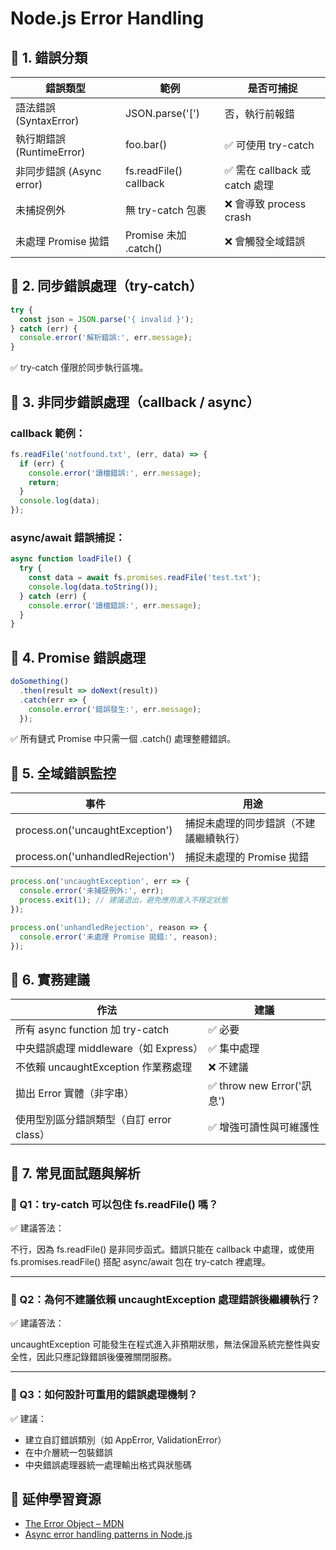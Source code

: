 # Node.js Error Handling

## 📌 1. 錯誤分類

| 錯誤類型                  | 範例                  | 是否可捕捉                |
|---------------------------|-----------------------|---------------------------|
| 語法錯誤 (SyntaxError)    | JSON.parse('[')       | 否，執行前報錯            |
| 執行期錯誤 (RuntimeError) | foo.bar()             | ✅ 可使用 try-catch        |
| 非同步錯誤 (Async error)  | fs.readFile() callback| ✅ 需在 callback 或 catch 處理 |
| 未捕捉例外                | 無 try-catch 包裹     | ❌ 會導致 process crash    |
| 未處理 Promise 拋錯       | Promise 未加 .catch() | ❌ 會觸發全域錯誤          |

## 📌 2. 同步錯誤處理（try-catch）

```javascript
try {
  const json = JSON.parse('{ invalid }');
} catch (err) {
  console.error('解析錯誤:', err.message);
}
```

✅ try-catch 僅限於同步執行區塊。

## 📌 3. 非同步錯誤處理（callback / async）

### callback 範例：
```javascript
fs.readFile('notfound.txt', (err, data) => {
  if (err) {
    console.error('讀檔錯誤:', err.message);
    return;
  }
  console.log(data);
});
```

### async/await 錯誤捕捉：
```javascript
async function loadFile() {
  try {
    const data = await fs.promises.readFile('test.txt');
    console.log(data.toString());
  } catch (err) {
    console.error('讀檔錯誤:', err.message);
  }
}
```

## 📌 4. Promise 錯誤處理

```javascript
doSomething()
  .then(result => doNext(result))
  .catch(err => {
    console.error('錯誤發生:', err.message);
  });
```

✅ 所有鏈式 Promise 中只需一個 .catch() 處理整體錯誤。

## 📌 5. 全域錯誤監控

| 事件                              | 用途                                 |
|------------------------------------|--------------------------------------|
| process.on('uncaughtException')    | 捕捉未處理的同步錯誤（不建議繼續執行）|
| process.on('unhandledRejection')   | 捕捉未處理的 Promise 拋錯            |

```javascript
process.on('uncaughtException', err => {
  console.error('未捕捉例外:', err);
  process.exit(1); // 建議退出，避免應用進入不穩定狀態
});

process.on('unhandledRejection', reason => {
  console.error('未處理 Promise 拋錯:', reason);
});
```

## 📌 6. 實務建議

| 作法                                 | 建議         |
|--------------------------------------|--------------|
| 所有 async function 加 try-catch     | ✅ 必要      |
| 中央錯誤處理 middleware（如 Express）| ✅ 集中處理  |
| 不依賴 uncaughtException 作業務處理   | ❌ 不建議    |
| 拋出 Error 實體（非字串）            | ✅ throw new Error('訊息') |
| 使用型別區分錯誤類型（自訂 error class）| ✅ 增強可讀性與可維護性 |

## 📌 7. 常見面試題與解析

### 🧠 Q1：try-catch 可以包住 fs.readFile() 嗎？

✅ 建議答法：

不行，因為 fs.readFile() 是非同步函式。錯誤只能在 callback 中處理，或使用 fs.promises.readFile() 搭配 async/await 包在 try-catch 裡處理。

---

### 🧠 Q2：為何不建議依賴 uncaughtException 處理錯誤後繼續執行？

✅ 建議答法：

uncaughtException 可能發生在程式進入非預期狀態，無法保證系統完整性與安全性，因此只應記錄錯誤後優雅關閉服務。

---

### 🧠 Q3：如何設計可重用的錯誤處理機制？

✅ 建議：
- 建立自訂錯誤類別（如 AppError, ValidationError）
- 在中介層統一包裝錯誤
- 中央錯誤處理器統一處理輸出格式與狀態碼

## 📘 延伸學習資源

- [The Error Object – MDN](https://developer.mozilla.org/en-US/docs/Web/JavaScript/Reference/Global_Objects/Error)
- [Async error handling patterns in Node.js](https://blog.risingstack.com/mastering-async-await-in-nodejs/)